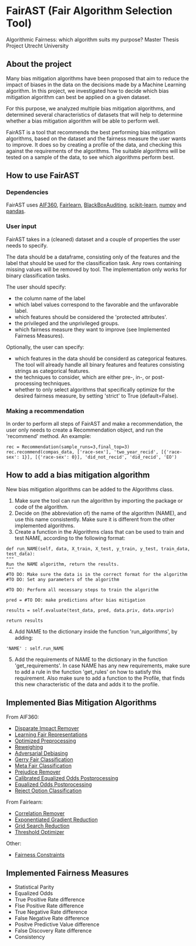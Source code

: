 # FairAST (Fair Algorithm Selection Tool)
Algorithmic Fairness: which algorithm suits my purpose?
Master Thesis Project Utrecht University

## About the project

Many bias mitigation algorithms have been proposed that aim to reduce the impact of 
biases in the data on the decisions made by a Machine Learning algorithm. 
In this project, we investigated how to decide which bias mitigation algorithm
can best be applied on a given dataset. 

For this purpose, we analyzed multiple bias mitigation algorithms, 
and determined several characteristics of datasets that will help to determine 
whether a bias mitigation algorithm will be able to perform well.

FairAST is a tool that recommends the best performing bias mitigation algorithms, 
based on the dataset and the fairness measure the user wants to improve. It does so
by creating a profile of the data, and checking this against the requirements of the algorithms.
The suitable algorithms will be tested on a sample of the data, to see which algorithms perform best.

## How to use FairAST

### Dependencies
FairAST uses [AIF360](https://pypi.org/project/aif360/), [Fairlearn](https://fairlearn.org/), [BlackBoxAuditing](https://pypi.org/project/BlackBoxAuditing/), [scikit-learn](https://scikit-learn.org/stable/install.html), [numpy](https://numpy.org/install/) and [pandas](https://pandas.pydata.org/pandas-docs/stable/getting_started/install.html).


### User input
FairAST takes in a (cleaned) dataset and a couple of properties the user needs to specify.

The data should be a dataframe, consisting only of the features and the label that should be used for the classification task.
Any rows containing missing values will be removed by tool. The implementation only works for binary classification tasks.

The user should specify:
- the column name of the label
- which label values correspond to the favorable and the unfavorable label.
- which features should be considered the 'protected attributes'.
- the privileged and the unprivileged groups.
- which fairness measure they want to improve (see Implemented Fairness Measures).

Optionally, the user can specify:
- which features in the data should be considerd as categorical features. The tool will already handle all binary features and features consisting strings as categorical features.
- the techniques to consider, which are either pre-, in-, or post-processing techniques.
- whether to only select algorithms that specifically optimize for the desired fairness measure, by setting 'strict' to True (default=False).

### Making a recommendation
In order to perform all steps of FairAST and make a recommendation, the user only needs to create a Recommendation object, and run the 'recommend' method.
An example:
``` 
rec = Recommendation(sample_runs=3,final_top=3)
rec.recommend(compas_data, ['race-sex'], 'two_year_recid', [{'race-sex': 1}], [{'race-sex': 0}], 'did_not_recid', 'did_recid', 'EO')
```

## How to add a bias mitigation algorithm

New bias mitigation algorithms can be added to the Algorithms class. 

1. Make sure the tool can run the algorithm by importing the package or code of the algorithm.
2. Decide on (the abbreviation of) the name of the algorithm (NAME), and use this name consistently. Make sure it is different from the other implemented algorithms.
3. Create a function in the Algorithms class that can be used to train and test NAME, according to the following format:
```
def run_NAME(self, data, X_train, X_test, y_train, y_test, train_data, test_data):
"""
Run the NAME algorithm, return the results.
"""
#TO DO: Make sure the data is in the correct format for the algorithm
#TO DO: Set any parameters of the algorithm

#TO DO: Perform all necessary steps to train the algorithm

pred = #TO DO: make predictions after bias mitigation

results = self.evaluate(test_data, pred, data.priv, data.unpriv)

return results
```

4. Add NAME to the dictionary inside the function 'run_algorithms', by adding:
```
'NAME' : self.run_NAME
```
5. Add the requirements of NAME to the dictionary in the function 'get_requirements'.
In case NAME has any new requirements, make sure to add a rule in the function 'get_rules' on how to satisfy this requirement. 
Also make sure to add a function to the Profile, that finds this new characteristic of the data and adds it to the profile.

## Implemented Bias Mitigation Algorithms

From AIF360:
- [Disparate Impact Remover](https://aif360.readthedocs.io/en/latest/modules/generated/aif360.algorithms.preprocessing.DisparateImpactRemover.html#aif360.algorithms.preprocessing.DisparateImpactRemover)
- [Learning Fair Representations](https://aif360.readthedocs.io/en/latest/modules/generated/aif360.algorithms.preprocessing.LFR.html)
- [Optimized Preprocessing](https://aif360.readthedocs.io/en/latest/modules/generated/aif360.algorithms.preprocessing.OptimPreproc.html) 
- [Reweighing](https://aif360.readthedocs.io/en/latest/modules/generated/aif360.algorithms.preprocessing.Reweighing.html) 
- [Adversarial Debiasing](https://aif360.readthedocs.io/en/latest/modules/generated/aif360.algorithms.inprocessing.AdversarialDebiasing.html) 
- [Gerry Fair Classification](https://aif360.readthedocs.io/en/latest/modules/generated/aif360.algorithms.inprocessing.GerryFairClassifier.html) 
- [Meta Fair Classification](https://aif360.readthedocs.io/en/latest/modules/generated/aif360.algorithms.inprocessing.MetaFairClassifier.html) 
- [Prejudice Remover](https://aif360.readthedocs.io/en/latest/modules/generated/aif360.algorithms.inprocessing.PrejudiceRemover.html)
- [Calibrated Equalized Odds Postprocessing](https://aif360.readthedocs.io/en/latest/modules/generated/aif360.algorithms.postprocessing.CalibratedEqOddsPostprocessing.html) 
- [Equalized Odds Postprocessing](https://aif360.readthedocs.io/en/latest/modules/generated/aif360.algorithms.postprocessing.EqOddsPostprocessing.html)
- [Reject Option Classification](https://aif360.readthedocs.io/en/latest/modules/generated/aif360.algorithms.postprocessing.RejectOptionClassification.html)

From Fairlearn:
- [Correlation Remover](https://fairlearn.org/v0.7.0/api_reference/fairlearn.preprocessing.html)
- [Exponentiated Gradient Reduction](https://fairlearn.org/v0.7.0/api_reference/fairlearn.reductions.html)
- [Grid Search Reduction](https://fairlearn.org/v0.7.0/api_reference/fairlearn.reductions.html)
- [Threshold Optimizer](https://fairlearn.org/v0.7.0/api_reference/fairlearn.postprocessing.html)

Other:
- [Fairness Constraints](https://arxiv.org/abs/1507.05259)

## Implemented Fairness Measures

- Statistical Parity 
- Equalized Odds
- True Positive Rate difference
- Flse Positive Rate difference
- True Negative Rate difference
- False Negative Rate difference
- Positve Predictive Value difference
- False Discovery Rate difference
- Consistency
